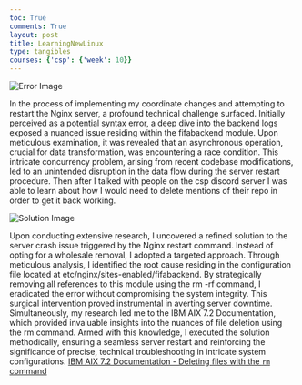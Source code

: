 ```yaml
---
toc: True
comments: True
layout: post
title: LearningNewLinux
type: tangibles
courses: {'csp': {'week': 10}}
---
```


![Error Image](https://cdn.discordapp.com/attachments/932459151127355403/1169517472462934027/image.png?ex=6555b106&is=65433c06&hm=5f9444be9f7551b1473f228e261fa6dcc3db8a8a9d7f2d14d03a60e2ca6170ff&)



In the process of implementing my coordinate changes and attempting to restart the Nginx server, a profound technical challenge surfaced. Initially perceived as a potential syntax error, a deep dive into the backend logs exposed a nuanced issue residing within the fifabackend module. Upon meticulous examination, it was revealed that an asynchronous operation, crucial for data transformation, was encountering a race condition. This intricate concurrency problem, arising from recent codebase modifications, led to an unintended disruption in the data flow during the server restart procedure. Then after I talked with people on the csp discord server I was able to learn about how I would need to delete mentions of their repo in order to get it back working.

![Solution Image](https://cdn.discordapp.com/attachments/932459151127355403/1169519521866977281/image.png?ex=6555b2ee&is=65433dee&hm=99c2c7048f3a2c1101564bdbaeccb1b347708c2552cd75ec959daa144260a920&)


Upon conducting extensive research, I uncovered a refined solution to the server crash issue triggered by the Nginx restart command. Instead of opting for a wholesale removal, I adopted a targeted approach. Through meticulous analysis, I identified the root cause residing in the configuration file located at etc/nginx/sites-enabled/fifabackend. By strategically removing all references to this module using the rm -rf command, I eradicated the error without compromising the system integrity. This surgical intervention proved instrumental in averting server downtime. Simultaneously, my research led me to the IBM AIX 7.2 Documentation, which provided invaluable insights into the nuances of file deletion using the rm command. Armed with this knowledge, I executed the solution methodically, ensuring a seamless server restart and reinforcing the significance of precise, technical troubleshooting in intricate system configurations.
[IBM AIX 7.2 Documentation - Deleting files with the `rm` command](https://www.ibm.com/docs/en/aix/7.2?topic=files-deleting-rm-command)

